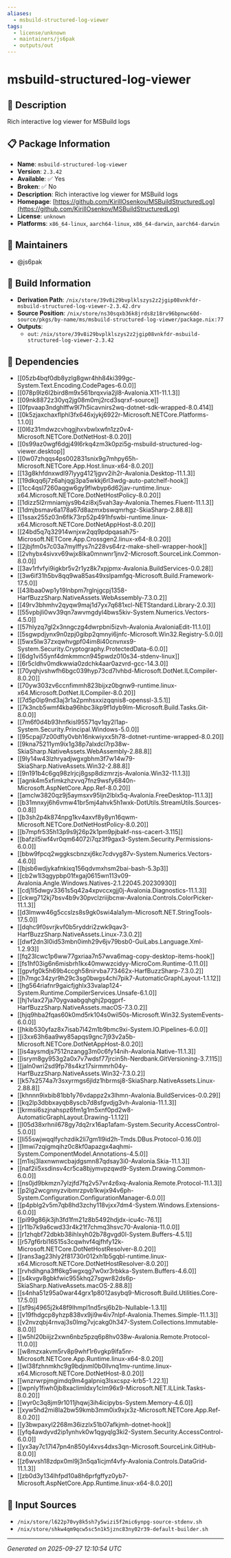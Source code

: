 ```yaml
---
aliases:
  - msbuild-structured-log-viewer
tags:
  - license/unknown
  - maintainers/js6pak
  - outputs/out
---
```


# msbuild-structured-log-viewer

## 📝 Description

Rich interactive log viewer for MSBuild logs

## 📋 Package Information

- **Name**: `msbuild-structured-log-viewer`
- **Version**: `2.3.42`
- **Available**: ✅ Yes
- **Broken**: ✅ No
- **Description**: Rich interactive log viewer for MSBuild logs
- **Homepage**: [https://github.com/KirillOsenkov/MSBuildStructuredLog](https://github.com/KirillOsenkov/MSBuildStructuredLog)
- **License**: `unknown`
- **Platforms**: `x86_64-linux`, `aarch64-linux`, `x86_64-darwin`, `aarch64-darwin`
## 👥 Maintainers

- @js6pak


## 🔧 Build Information

- **Derivation Path**: `/nix/store/39v8i29bvplklszys2z2jgip08vnkfdr-msbuild-structured-log-viewer-2.3.42.drv`
- **Source Position**: `/nix/store/ns30sqxb36k8jrds8z18rv96bpnwc60d-source/pkgs/by-name/ms/msbuild-structured-log-viewer/package.nix:77`
- **Outputs**:
  - `out`:  `/nix/store/39v8i29bvplklszys2z2jgip08vnkfdr-msbuild-structured-log-viewer-2.3.42`

## 🔗 Dependencies

- [[05zb4bqf0db8yzlg8gwr4hh84ki399gc-System.Text.Encoding.CodePages-6.0.0]]
- [[078p9lz6l2bird8m9x561brqxvia2jl8-Avalonia.X11-11.1.3]]
- [[09nk8872z30yq2jg08m0mj2rcd3sqrxf-source]]
- [[0fpvaap3ndghlffw9l7h5icavnirs2wq-dotnet-sdk-wrapped-8.0.414]]
- [[0k5zjaxchaxflphl3fx646xjykj6922r-Microsoft.NETCore.Platforms-1.1.0]]
- [[0l6z31mdwzcvhqgjhxvbwlxwfn1zz0v4-Microsoft.NETCore.DotNetHost-8.0.20]]
- [[0s99az0wgf6dgj49l6rkq4zm3k0pzi5g-msbuild-structured-log-viewer.desktop]]
- [[0w07zhqqs4ps002831snix9g7mhpy65h-Microsoft.NETCore.App.Host.linux-x64-8.0.20]]
- [[13g8khfdnxwdl97lyyg4121jgvv2ih2r-Avalonia.Desktop-11.1.3]]
- [[19dkqq6j7z6ahjqgj3pa5wkkj6rl3wdg-auto-patchelf-hook]]
- [[1cc4qsl7260aqgw6gy9flwbyp6d62jav-runtime.linux-x64.Microsoft.NETCore.DotNetHostPolicy-8.0.20]]
- [[1dizz5l2rmniamjys9b4zi8xj5vah3ay-Avalonia.Themes.Fluent-11.1.3]]
- [[1dmjbsmav6a178a67d8azmxbswqmrhgz-SkiaSharp-2.88.8]]
- [[1ssax255z03n6flk73rp52p491hfswbi-runtime.linux-x64.Microsoft.NETCore.DotNetAppHost-8.0.20]]
- [[24bd5q7q32914wnjxw2qq9pdpqasah75-Microsoft.NETCore.App.Crossgen2.linux-x64-8.0.20]]
- [[2jbjfm0s7c03a7mylffys7n228vs64rz-make-shell-wrapper-hook]]
- [[2vhybx4sivxv69wjx8lka0mnwnr1jnv2-Microsoft.SourceLink.Common-8.0.0]]
- [[3av1rfvfyi9igkbr5v2r1yz8k7xpjpmx-Avalonia.BuildServices-0.0.28]]
- [[3w6if31h5bv8qq9wa85as49xslpamfgq-Microsoft.Build.Framework-17.5.0]]
- [[43lbaa0wp1y19lnbpm7rglnjgcpj1358-HarfBuzzSharp.NativeAssets.WebAssembly-7.3.0.2]]
- [[49rv3bhmhv2qyqw9maj1d7yx7q681xcl-NETStandard.Library-2.0.3]]
- [[55vpbjli0wv39qn7awvmgdyl4bws5kiv-System.Numerics.Vectors-4.5.0]]
- [[57hlyzq7gl2x3nngczg4dwrpbni5izvh-Avalonia.AvaloniaEdit-11.1.0]]
- [[5sgwpdjynx9n0zpj0gibp2qmnyi6jnfc-Microsoft.Win32.Registry-5.0.0]]
- [[5wx5lw37zxqwhvgpf04im8i40cnvnxs9-System.Security.Cryptography.ProtectedData-6.0.0]]
- [[6dg1vi55ynf4dmkmmcn945pwdz010s34-stdenv-linux]]
- [[6r5cldhv0mdkwwia0zdchk4aar0azvrd-gcc-14.3.0]]
- [[70yqhjvshwfh6bgc039hyp73cd7lvhbd-Microsoft.DotNet.ILCompiler-8.0.20]]
- [[70yw303zv6ccnfimmh823bijxz0bgnw9-runtime.linux-x64.Microsoft.DotNet.ILCompiler-8.0.20]]
- [[7d5p0ip9nd3aj3r1a2pmhsxxizqqnis8-openssl-3.5.1]]
- [[7k3ncb5wmf4kba96hbc3ikp9f1dyb9lm-Microsoft.Build.Tasks.Git-8.0.0]]
- [[7m6f0d4b93hnfkisl95571qv1qy2l1ap-System.Security.Principal.Windows-5.0.0]]
- [[95cpajl7z00dfly0vbh16nkwiyxx5h78-dotnet-runtime-wrapped-8.0.20]]
- [[9kna75211ym9ix1g38p7alxdcl7rp38w-SkiaSharp.NativeAssets.WebAssembly-2.88.8]]
- [[9ly14w43lzhryadjwgxgbhm3f7w14w79-SkiaSharp.NativeAssets.Win32-2.88.8]]
- [[9n191b4c6gq98zlrjcj8gsp8dizmrzjs-Avalonia.Win32-11.1.3]]
- [[agnk4m5xfimkzhzvvq7fnz9wsfy6840n-Microsoft.AspNetCore.App.Ref-8.0.20]]
- [[amclw3820qz9j5aymsxv95ljn2lblx5q-Avalonia.FreeDesktop-11.1.3]]
- [[b31mnxyj6h6vmw41br5mj4ahvk5h1wxk-DotUtils.StreamUtils.Sources-0.0.8]]
- [[b3sh2p4k874npg1kv4axvf8y8yn16qwm-Microsoft.NETCore.DotNetHostPolicy-8.0.20]]
- [[b7mpfr535h13p9s9j26p2k1pm9pjbakf-nss-cacert-3.115]]
- [[bafzil5iwf4vr0qm64072i7qz3f9gax3-System.Security.Permissions-6.0.0]]
- [[bbw9fpcq2wggkscbnzxj6kc7cdvyg87v-System.Numerics.Vectors-4.6.0]]
- [[bjsb6wdjykafnkixq156qdvmxhsm2bai-bash-5.3p3]]
- [[cb2w1l3qgypbp01fxgaj0615wn113v09-Avalonia.Angle.Windows.Natives-2.1.22045.20230930]]
- [[cdj1l5dwgv3361s5q42a4xpvccxgjj0j-Avalonia.Diagnostics-11.1.3]]
- [[ckwg712kj7bsv4b9v30pvclzriijbcnw-Avalonia.Controls.ColorPicker-11.1.3]]
- [[d3lmww46g5ccslzs8s9gk0swi4ala1ym-Microsoft.NET.StringTools-17.5.0]]
- [[dqhc9f0svrjkvf0b5ryddri2zwk9qav3-HarfBuzzSharp.NativeAssets.Linux-7.3.0.2]]
- [[dwf2dn3l0id53mbn0imh29v6jv79bsb0-GuiLabs.Language.Xml-1.2.93]]
- [[fq23lcwc1p6ww77gxriaa7n57wva6mag-copy-desktop-items-hook]]
- [[fs1hf03ig6n6misbrh1kx40mwwzcidyy-MicroCom.Runtime-0.11.0]]
- [[gpvfg0k5h69b4ccgh58nirvba773462x-HarfBuzzSharp-7.3.0.2]]
- [[h7mgc34zyr9h29c3sg0bwgs4chi7pik7-AutomaticGraphLayout-1.1.12]]
- [[hg564riafnr9gaicfjghlx33valap124-System.Runtime.CompilerServices.Unsafe-6.1.0]]
- [[hj1vlax27ja70ygvaabgqhghj2pqgprf-HarfBuzzSharp.NativeAssets.macOS-7.3.0.2]]
- [[hjq9hba2fqas60k0md5rk104s0wil50s-Microsoft.Win32.SystemEvents-6.0.0]]
- [[hkib530yfaz8x7isab7l42m1b9bmc9xi-System.IO.Pipelines-6.0.0]]
- [[i3xx63h6aa9wy85apqs9gnc7j93v2a5b-Microsoft.NETCore.DotNetAppHost-8.0.20]]
- [[is4aysmdjs7512nzangg3m0c6fy14nih-Avalonia.Native-11.1.3]]
- [[isrym8gy953g2a0x7v7wdsf77jrcin5h-Nerdbank.GitVersioning-3.7.115]]
- [[jaln0wri2sd9fp78s4kz17sirmmrh04y-HarfBuzzSharp.NativeAssets.Win32-7.3.0.2]]
- [[k57s2574a7r3sxyrmgs6jldz1hbrmsj8-SkiaSharp.NativeAssets.Linux-2.88.8]]
- [[khnnn9ixbib81bb1y76vdappz2x3lhmn-Avalonia.BuildServices-0.0.29]]
- [[kq2lp3dbbxayqb8yscb7d8sfgvdjg3vh-Avalonia-11.1.3]]
- [[krmsi6szjnahspz6fm1g1m5xnf0pd2w8-AutomaticGraphLayout.Drawing-1.1.12]]
- [[l05d38xrhnil678gy7dq2rx16ap1afam-System.Security.AccessControl-5.0.0]]
- [[li55swjwqqlfychzdik2li7gm1l9id2h-Tmds.DBus.Protocol-0.16.0]]
- [[lmwi7zqigmqihz0c8kf0apazgx4aqhmi-System.ComponentModel.Annotations-4.5.0]]
- [[m1isj3laxnwnwcbajdgsmn87qdsay3i0-Avalonia.Skia-11.1.3]]
- [[naf2ii5xsdinsv4cr5ca8bjymvpzqwd9-System.Drawing.Common-6.0.0]]
- [[ns0jd9bkmzn7ylzjfd7fq2v57vr4z6xq-Avalonia.Remote.Protocol-11.1.3]]
- [[p2lg2wcgnnyzvibmrzpvb1kwjx94v6ph-System.Configuration.ConfigurationManager-6.0.0]]
- [[p4pblg2v5m7qb8hd3zchy118vjxx7dm4-System.Windows.Extensions-6.0.0]]
- [[pi99g86jk3jh3fd1fm21z8b5492hdjdx-icu4c-76.1]]
- [[r11b7k9a6cwd33r4k21f7chmq3hsvc70-Avalonia-11.0.0]]
- [[r1zhqbf72dbkb38ihlxyh02b78gvgd0l-System.Buffers-4.5.1]]
- [[r57gf6rbl16515s3cqwhvf4qjfhfy12k-Microsoft.NETCore.DotNetHostResolver-8.0.20]]
- [[rans3ag23hly2f81730r012xh1b5gqbl-runtime.linux-x64.Microsoft.NETCore.DotNetHostResolver-8.0.20]]
- [[rvhdihgna3ff6kg5wgxqg7w0xr3rbkka-System.Buffers-4.6.0]]
- [[s4kvgv8gbkfwic955khq27sgwr82ds6p-SkiaSharp.NativeAssets.macOS-2.88.8]]
- [[s4nha51z95a0war44grx1p8012asybq9-Microsoft.Build.Utilities.Core-17.5.0]]
- [[sf9sj4965j2k48f9lhmpl1nd5rsj6b2b-Nullable-1.3.1]]
- [[v19fhdgcp8yhzp838vx9ji9w4iv7nlpf-Avalonia.Themes.Simple-11.1.3]]
- [[v2nvzqbj4rnvaj3s0lmg7vjcakg0h347-System.Collections.Immutable-8.0.0]]
- [[w5hl20biijz2xwn6nbz5pzq6p8hv038w-Avalonia.Remote.Protocol-11.0.0]]
- [[w8mzxakvm5rv8p9whf1r6vgkp9ifa5nr-Microsoft.NETCore.App.Runtime.linux-x64-8.0.20]]
- [[wl38fzhnmkhc9g9bdjnml0b0llvnq1mv-runtime.linux-x64.Microsoft.NETCore.DotNetHost-8.0.20]]
- [[wnzrwrpjmgimdq9m4galpniq3lsxcspz-krb5-1.22.1]]
- [[wpnly1fiwh0jb8xaclimldxy1clm96x9-Microsoft.NET.ILLink.Tasks-8.0.20]]
- [[wyr0c3q8jm9r1011jhqwj3ih4icipybs-System.Memory-4.6.0]]
- [[xyw5hd2mi8la2bw59kmb3mm0ix9xjx3z-Microsoft.NETCore.App.Ref-8.0.20]]
- [[y3bwpaxyl2268m36izzlx51b07afkjmh-dotnet-hook]]
- [[yfq4awdyvd2ip1ynhvk0w1qgyqlg3ki2-System.Security.AccessControl-6.0.0]]
- [[yx3ay7c17l47pn4n850yl4xvs4dxs3qn-Microsoft.SourceLink.GitHub-8.0.0]]
- [[z6wvsh18zdpx0ml9j3n5qa1icjmf4vfy-Avalonia.Controls.DataGrid-11.1.3]]
- [[zb0d3y134lhfpd10a8h6prfgffyz0yb7-Microsoft.AspNetCore.App.Runtime.linux-x64-8.0.20]]

## 📁 Input Sources

- `/nix/store/l622p70vy8k5sh7y5wizi5f2mic6ynpg-source-stdenv.sh`
- `/nix/store/shkw4qm9qcw5sc5n1k5jznc83ny02r39-default-builder.sh`

---
*Generated on 2025-09-27 12:10:54 UTC*
